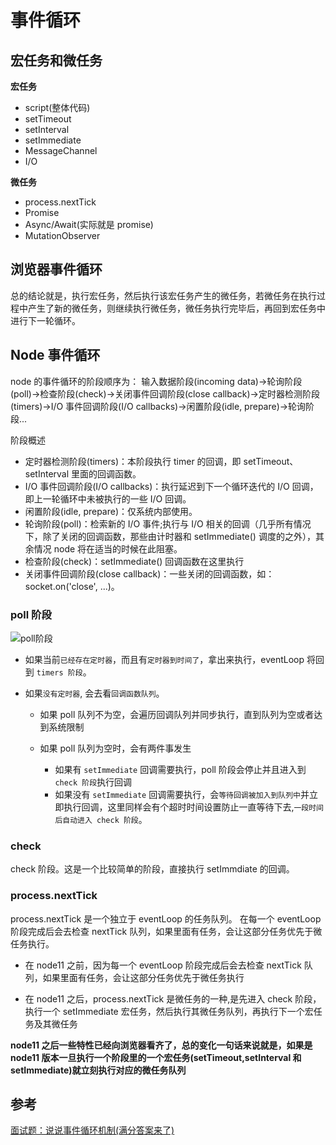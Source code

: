 # 事件循环

## 宏任务和微任务

**宏任务**

- script(整体代码)
- setTimeout
- setInterval
- setImmediate
- MessageChannel
- I/O

**微任务**

- process.nextTick
- Promise
- Async/Await(实际就是 promise)
- MutationObserver

## 浏览器事件循环

总的结论就是，执行宏任务，然后执行该宏任务产生的微任务，若微任务在执行过程中产生了新的微任务，则继续执行微任务，微任务执行完毕后，再回到宏任务中进行下一轮循环。

## Node 事件循环

node 的事件循环的阶段顺序为：
输入数据阶段(incoming data)->轮询阶段(poll)->检查阶段(check)->关闭事件回调阶段(close callback)->定时器检测阶段(timers)->I/O 事件回调阶段(I/O callbacks)->闲置阶段(idle, prepare)->轮询阶段...

阶段概述

- 定时器检测阶段(timers)：本阶段执行 timer 的回调，即 setTimeout、setInterval 里面的回调函数。
- I/O 事件回调阶段(I/O callbacks)：执行延迟到下一个循环迭代的 I/O 回调，即上一轮循环中未被执行的一些 I/O 回调。
- 闲置阶段(idle, prepare)：仅系统内部使用。
- 轮询阶段(poll)：检索新的 I/O 事件;执行与 I/O 相关的回调（几乎所有情况下，除了关闭的回调函数，那些由计时器和 setImmediate() 调度的之外），其余情况 node 将在适当的时候在此阻塞。
- 检查阶段(check)：setImmediate() 回调函数在这里执行
- 关闭事件回调阶段(close callback)：一些关闭的回调函数，如：socket.on('close', ...)。

### poll 阶段

![poll阶段](https://p1-jj.byteimg.com/tos-cn-i-t2oaga2asx/gold-user-assets/2020/3/2/1709951e65ffe00e~tplv-t2oaga2asx-watermark.awebp)

- 如果当前`已经存在定时器`，而且有`定时器到时间了`，拿出来执行，eventLoop 将回到 `timers 阶段`。

- 如果`没有定时器`, 会去看`回调函数队列`。

  - 如果 poll 队列不为空，会遍历回调队列并同步执行，直到队列为空或者达到系统限制

  - 如果 poll 队列为空时，会有两件事发生
    - 如果有 `setImmediate` 回调需要执行，poll 阶段会停止并且进入到 `check 阶段`执行回调
    - 如果没有 `setImmediate` 回调需要执行，会`等待回调被加入到队列中`并立即执行回调，这里同样会有个超时时间设置防止一直等待下去,`一段时间后自动进入 check 阶段`。

### check

check 阶段。这是一个比较简单的阶段，直接执行 setImmdiate 的回调。

### process.nextTick

process.nextTick 是一个独立于 eventLoop 的任务队列。
在每一个 eventLoop 阶段完成后会去检查 nextTick 队列，如果里面有任务，会让这部分任务优先于微任务执行。

- 在 node11 之前，因为每一个 eventLoop 阶段完成后会去检查 nextTick 队列，如果里面有任务，会让这部分任务优先于微任务执行

- 在 node11 之后，process.nextTick 是微任务的一种,是先进入 check 阶段，执行一个 setImmediate 宏任务，然后执行其微任务队列，再执行下一个宏任务及其微任务

**node11 之后一些特性已经向浏览器看齐了，总的变化一句话来说就是，如果是 node11 版本一旦执行一个阶段里的一个宏任务(setTimeout,setInterval 和 setImmediate)就立刻执行对应的微任务队列**

## 参考

[面试题：说说事件循环机制(满分答案来了)](https://juejin.cn/post/6844904079353708557#heading-0)
